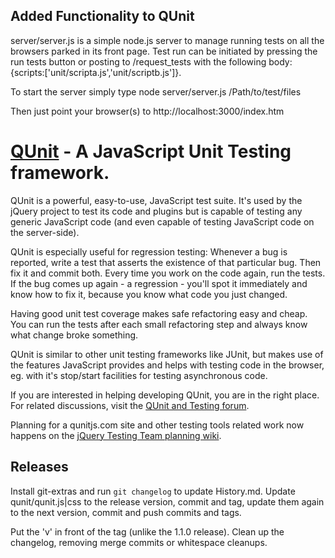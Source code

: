 Added Functionality to QUnit
-------
server/server.js is a simple node.js server to manage running tests on all the browsers parked 
in its front page. Test run can be initiated by pressing the run tests button or posting to 
/request_tests with the following body: {scripts:['unit/scripta.js','unit/scriptb.js']}.

To start the server simply type node server/server.js /Path/to/test/files

Then just point your browser(s) to http://localhost:3000/index.htm 


[QUnit](http://docs.jquery.com/QUnit) - A JavaScript Unit Testing framework.
================================

QUnit is a powerful, easy-to-use, JavaScript test suite. It's used by the jQuery
project to test its code and plugins but is capable of testing any generic
JavaScript code (and even capable of testing JavaScript code on the server-side).

QUnit is especially useful for regression testing: Whenever a bug is reported,
write a test that asserts the existence of that particular bug. Then fix it and
commit both. Every time you work on the code again, run the tests. If the bug
comes up again - a regression - you'll spot it immediately and know how to fix
it, because you know what code you just changed.

Having good unit test coverage makes safe refactoring easy and cheap. You can
run the tests after each small refactoring step and always know what change
broke something.

QUnit is similar to other unit testing frameworks like JUnit, but makes use of
the features JavaScript provides and helps with testing code in the browser, eg.
with it's stop/start facilities for testing asynchronous code.

If you are interested in helping developing QUnit, you are in the right place.
For related discussions, visit the
[QUnit and Testing forum](http://forum.jquery.com/qunit-and-testing).

Planning for a qunitjs.com site and other testing tools related work now happens
on the [jQuery Testing Team planning wiki](http://jquerytesting.pbworks.com/w/page/41556026/FrontPage).

Releases
--------

Install git-extras and run `git changelog` to update History.md.
Update qunit/qunit.js|css to the release version, commit and tag, update them
again to the next version, commit and push commits and tags.

Put the 'v' in front of the tag (unlike the 1.1.0 release). Clean up the changelog,
removing merge commits or whitespace cleanups.
